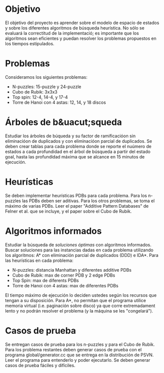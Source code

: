 # Objetivo

El objetivo del proyecto es aprender sobre el modelo de espacio de estados y sobre
los diferentes algoritmos de b&uacute;squeda heur&iacute;stica. No s&oacute;lo se
evaluar&aacute; la correctitud de la implementaci&oacute;; es importante que los
algoritmos sean eficientes y puedan resolver los problemas propuestos en los
tiempos estipulados.

# Problemas

Consideramos los siguientes problemas:
* N-puzzles: 15-puzzle y 24-puzzle
* Cubo de Rubik: 3x3x3
* Top spin: 12-4, 14-4, y 17-4
* Torre de Hanoi con 4 astas: 12, 14, y 18 discos

# &Aacute;rboles de b&uacut;squeda

Estudiar los &aacute;rboles de b&uacute;queda y su factor de ramificaci&oacute;on sin
eliminaci&oacute;on de duplicados y con eliminaci&oacute;on parcial de duplicados.
Se deben crear tablas para cada problema donde se reporte el nu&uacute;mero de estados
a cada profundidad en el &aacute;rbol de b&uacute;squeda a partir del estado goal,
hasta las profundidad m&aacute;xima que se alcance en 15 minutos de ejecuci&oacute;n.

# Heur&iacute;sticas

Se deben implementar heur&iacute;sticas PDBs para cada problema. Para los n-puzzles
las PDBs deben ser aditivas. Para los otros problemas, se toma el m&aacute;ximo de
varias PDBs. Leer el paper "Additive Pattern Databases" de Felner et al. que se
incluye, y el paper sobre el Cubo de Rubik.

# Algoritmos informados

Estudiar la b&uacute;squeda de *soluciones &oacute;ptimas* con algoritmos informados.
Buscar soluciones para las instancias dadas en cada problema utilizando los algoritmos:
A* con eliminaci&oacute;n parcial de duplicados (DDD) e IDA*. Para las heur&iacute;sticas
en cada problema:
* N-puzzles: distancia Manhattan y diferentes additive PDBs
* Cubo de Rubik: max de corner PDB y 2 edge PDBs
* Top Spin: max de diferents PDBs
* Torre de Hanoi con 4 astas: max de diferentes PDBs

El tiempo m&aacute;ximo de ejecuci&oacute;n lo deciden ustedes seg&uacute;n los
recursos que tengan a su disposici&oacute;n. Para A*, no permitan que el programa
utilice memoria virtual (i.e. paginaci&oacute;n sobre disco) ya que corre extremadament
lento y no podr&aacute;n resolver el problema (y la m&aacute;quina se les "congelar&aacute;").

# Casos de prueba

Se entregan casos de prueba para los n-puzzles y para el Cubo de Rubik. Para los
problema restantes deben generar casos de prueba con el programa global/generator.cc
que se entrega en la distribuci&oacute;n de PSVN. Leer el programa para entenderlo
y poder ejecutarlo. Se deben generar casos de prueba f&aacute;ciles y dif&iacute;ciles.


